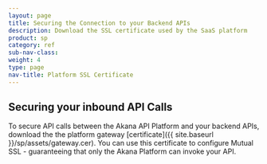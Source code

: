 ```yaml
---
layout: page
title: Securing the Connection to your Backend APIs
description: Download the SSL certificate used by the SaaS platform
product: sp
category: ref
sub-nav-class: 
weight: 4
type: page
nav-title: Platform SSL Certificate
---
```


## Securing your inbound API Calls

To secure API calls between the Akana API Platform and your backend APIs, download the the platform gateway [certificate]({{ site.baseurl }}/sp/assets/gateway.cer). You can use this certificate to configure Mutual SSL - guaranteeing that only the Akana Platform can invoke your API.